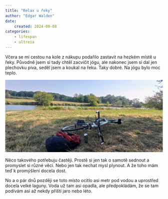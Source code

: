 ```yaml
---
title: "Relax u řeky"
author: "Edgar Walden"
date: 
    created: 2024-09-08
categories: 
    - lifespan
    - ultreia
---
```


Včera se mi cestou na kole z nákupu podařilo zastavit na hezkém místě u řeky. Původně jsem si tady chtěl zacvičit jógu, ale nakonec jsem si dal jen plechovku piva, seděl jsem a koukal na řeku.<!-- more --> Taky dobré. Na jógu bylo moc teplo.

![Morava u Kojetína](../img/reka-na-podzim.jpg)

Něco takového potřebuju častěji. Prostě si jen tak o samotě sednout a promyslet si různé věci. Nebo jen tak nechat mysl plynout. A že toho mám teď k promýšlení docela dost.

No a o pár dnů později se toto místo ocitlo asi metr pod vodou a uprostřed docela velké laguny. Voda už tam asi opadla, ale předpokládám, že se tam podívám asi až nekdy příští jaro nebo léto.